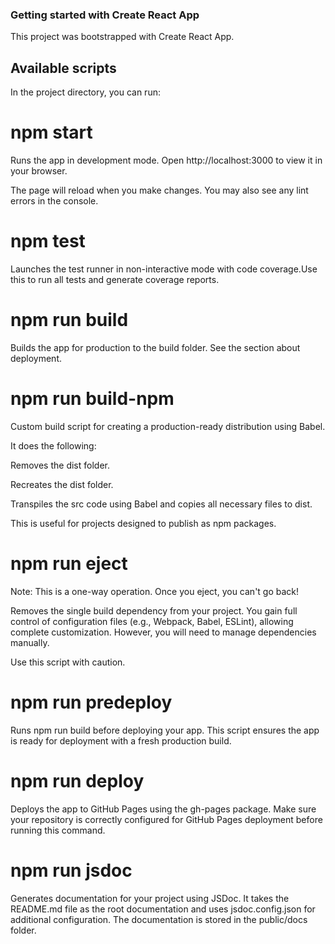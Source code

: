 ### Getting started with Create React App
This project was bootstrapped with Create React App.

## Available scripts
In the project directory, you can run:

# npm start
Runs the app in development mode.
Open http://localhost:3000 to view it in your browser.

The page will reload when you make changes.
You may also see any lint errors in the console.

# npm test
Launches the test runner in non-interactive mode with code coverage.Use this to run all tests and generate coverage reports.

# npm run build
Builds the app for production to the build folder.
See the section about deployment.

# npm run build-npm
Custom build script for creating a production-ready distribution using Babel.

It does the following:

Removes the dist folder.

Recreates the dist folder.

Transpiles the src code using Babel and copies all necessary files to dist.

This is useful for projects designed to publish as npm packages.

# npm run eject
Note: This is a one-way operation. Once you eject, you can't go back!

Removes the single build dependency from your project. You gain full control of configuration files (e.g., Webpack, Babel, ESLint), allowing complete customization. However, you will need to manage dependencies manually.

Use this script with caution.

# npm run predeploy
Runs npm run build before deploying your app.
This script ensures the app is ready for deployment with a fresh production build.

# npm run deploy
Deploys the app to GitHub Pages using the gh-pages package.
Make sure your repository is correctly configured for GitHub Pages deployment before running this command.

# npm run jsdoc
Generates documentation for your project using JSDoc.
It takes the README.md file as the root documentation and uses jsdoc.config.json for additional configuration.
The documentation is stored in the public/docs folder.
